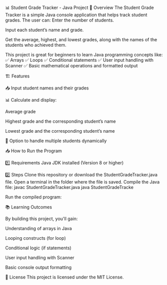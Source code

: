 
📊 Student Grade Tracker - Java Project
🚀 Overview
The Student Grade Tracker is a simple Java console application that helps track student grades. The user can:
Enter the number of students.

Input each student’s name and grade.

Get the average, highest, and lowest grades, along with the names of the students who achieved them.

This project is great for beginners to learn Java programming concepts like:
✅ Arrays
✅ Loops
✅ Conditional statements
✅ User input handling with Scanner
✅ Basic mathematical operations and formatted output

🏗️ Features

📥 Input student names and their grades

📊 Calculate and display:

Average grade

Highest grade and the corresponding student’s name

Lowest grade and the corresponding student’s name

🚪 Option to handle multiple students dynamically

📥 How to Run the Program

1️⃣ Requirements
Java JDK installed (Version 8 or higher)

2️⃣ Steps
Clone this repository or download the StudentGradeTracker.java file.
Open a terminal in the folder where the file is saved.
Compile the Java file:
javac StudentGradeTracker.java
java StudentGradeTracke

Run the compiled program:

📚 Learning Outcomes

By building this project, you'll gain:

Understanding of arrays in Java

Looping constructs (for loop)

Conditional logic (if statements)

User input handling with Scanner

Basic console output formatting

📄 License
This project is licensed under the MIT License.
